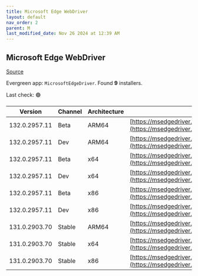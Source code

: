 ```yaml
---
title: Microsoft Edge WebDriver
layout: default
nav_order: 2
parent: M
last_modified_date: Nov 26 2024 at 12:39 AM
---
```


## Microsoft Edge WebDriver

[Source](https://www.microsoft.com/edge)

Evergreen app: `MicrosoftEdgeDriver`. Found **9** installers.

Last check: 🟢

| Version       | Channel | Architecture | URI                                                                                                                                            |
| ------------- | ------- | ------------ | ---------------------------------------------------------------------------------------------------------------------------------------------- |
| 132.0.2957.11 | Beta    | ARM64        | [https://msedgedriver.azureedge.net/132.0.2957.11/edgedriver_arm64.zip](https://msedgedriver.azureedge.net/132.0.2957.11/edgedriver_arm64.zip) |
| 132.0.2957.11 | Dev     | ARM64        | [https://msedgedriver.azureedge.net/132.0.2957.11/edgedriver_arm64.zip](https://msedgedriver.azureedge.net/132.0.2957.11/edgedriver_arm64.zip) |
| 132.0.2957.11 | Beta    | x64          | [https://msedgedriver.azureedge.net/132.0.2957.11/edgedriver_win64.zip](https://msedgedriver.azureedge.net/132.0.2957.11/edgedriver_win64.zip) |
| 132.0.2957.11 | Dev     | x64          | [https://msedgedriver.azureedge.net/132.0.2957.11/edgedriver_win64.zip](https://msedgedriver.azureedge.net/132.0.2957.11/edgedriver_win64.zip) |
| 132.0.2957.11 | Beta    | x86          | [https://msedgedriver.azureedge.net/132.0.2957.11/edgedriver_win32.zip](https://msedgedriver.azureedge.net/132.0.2957.11/edgedriver_win32.zip) |
| 132.0.2957.11 | Dev     | x86          | [https://msedgedriver.azureedge.net/132.0.2957.11/edgedriver_win32.zip](https://msedgedriver.azureedge.net/132.0.2957.11/edgedriver_win32.zip) |
| 131.0.2903.70 | Stable  | ARM64        | [https://msedgedriver.azureedge.net/131.0.2903.70/edgedriver_arm64.zip](https://msedgedriver.azureedge.net/131.0.2903.70/edgedriver_arm64.zip) |
| 131.0.2903.70 | Stable  | x64          | [https://msedgedriver.azureedge.net/131.0.2903.70/edgedriver_win64.zip](https://msedgedriver.azureedge.net/131.0.2903.70/edgedriver_win64.zip) |
| 131.0.2903.70 | Stable  | x86          | [https://msedgedriver.azureedge.net/131.0.2903.70/edgedriver_win32.zip](https://msedgedriver.azureedge.net/131.0.2903.70/edgedriver_win32.zip) |
